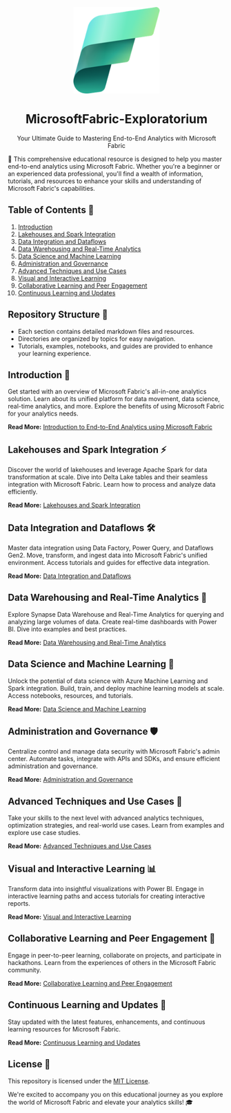 <div align="center">
  <img src="fabric-logo.png" alt="Microsoft Fabric Exploratorium" width="200"/>
  <h1>MicrosoftFabric-Exploratorium</h1>
  <p>Your Ultimate Guide to Mastering End-to-End Analytics with Microsoft Fabric</p>
</div>

🚀 This comprehensive educational resource is designed to help you master end-to-end analytics using Microsoft Fabric. Whether you're a beginner or an experienced data professional, you'll find a wealth of information, tutorials, and resources to enhance your skills and understanding of Microsoft Fabric's capabilities.

## Table of Contents 📑

1. [Introduction](#introduction)
2. [Lakehouses and Spark Integration](#lakehouses-and-spark-integration)
3. [Data Integration and Dataflows](#data-integration-and-dataflows)
4. [Data Warehousing and Real-Time Analytics](#data-warehousing-and-real-time-analytics)
5. [Data Science and Machine Learning](#data-science-and-machine-learning)
6. [Administration and Governance](#administration-and-governance)
7. [Advanced Techniques and Use Cases](#advanced-techniques-and-use-cases)
8. [Visual and Interactive Learning](#visual-and-interactive-learning)
9. [Collaborative Learning and Peer Engagement](#collaborative-learning-and-peer-engagement)
10. [Continuous Learning and Updates](#continuous-learning-and-updates)


## Repository Structure 📁

- Each section contains detailed markdown files and resources.
- Directories are organized by topics for easy navigation.
- Tutorials, examples, notebooks, and guides are provided to enhance your learning experience.

## Introduction 🌟

Get started with an overview of Microsoft Fabric's all-in-one analytics solution. Learn about its unified platform for data movement, data science, real-time analytics, and more. Explore the benefits of using Microsoft Fabric for your analytics needs.

**Read More:** [Introduction to End-to-End Analytics using Microsoft Fabric](./Introduction/introduction.md)

## Lakehouses and Spark Integration ⚡

Discover the world of lakehouses and leverage Apache Spark for data transformation at scale. Dive into Delta Lake tables and their seamless integration with Microsoft Fabric. Learn how to process and analyze data efficiently.

**Read More:** [Lakehouses and Spark Integration](./Lakehouses_and_Spark/lakehouses_and_spark.md)

## Data Integration and Dataflows 🛠️

Master data integration using Data Factory, Power Query, and Dataflows Gen2. Move, transform, and ingest data into Microsoft Fabric's unified environment. Access tutorials and guides for effective data integration.

**Read More:** [Data Integration and Dataflows](./Data_Integration_and_Dataflows/data_integration_and_dataflows.md)

## Data Warehousing and Real-Time Analytics 🏢

Explore Synapse Data Warehouse and Real-Time Analytics for querying and analyzing large volumes of data. Create real-time dashboards with Power BI. Dive into examples and best practices.

**Read More:** [Data Warehousing and Real-Time Analytics](./Data_Warehousing_and_RealTime_Analytics/data_warehousing_and_realtime.md)

## Data Science and Machine Learning 🤖

Unlock the potential of data science with Azure Machine Learning and Spark integration. Build, train, and deploy machine learning models at scale. Access notebooks, resources, and tutorials.

**Read More:** [Data Science and Machine Learning](./Data_Science_and_Machine_Learning/data_science_and_ml.md)

## Administration and Governance 🛡️

Centralize control and manage data security with Microsoft Fabric's admin center. Automate tasks, integrate with APIs and SDKs, and ensure efficient administration and governance.

**Read More:** [Administration and Governance](./Administration_and_Governance/administration_and_governance.md)

## Advanced Techniques and Use Cases 🚀

Take your skills to the next level with advanced analytics techniques, optimization strategies, and real-world use cases. Learn from examples and explore use case studies.

**Read More:** [Advanced Techniques and Use Cases](./Advanced_Techniques_and_Use_Cases/advanced_techniques_and_use_cases.md)

## Visual and Interactive Learning 📊

Transform data into insightful visualizations with Power BI. Engage in interactive learning paths and access tutorials for creating interactive reports.

**Read More:** [Visual and Interactive Learning](./Visual_and_Interactive_Learning/visual_and_interactive_learning.md)

## Collaborative Learning and Peer Engagement 👥

Engage in peer-to-peer learning, collaborate on projects, and participate in hackathons. Learn from the experiences of others in the Microsoft Fabric community.

**Read More:** [Collaborative Learning and Peer Engagement](./Collaborative_Learning_and_Peer_Engagement/collaborative_learning_and_peer_engagement.md)

## Continuous Learning and Updates 🚀

Stay updated with the latest features, enhancements, and continuous learning resources for Microsoft Fabric.

**Read More:** [Continuous Learning and Updates](./Continuous_Learning_and_Updates/continuous_learning_and_updates.md)

## License 📜

This repository is licensed under the [MIT License](./LICENSE).

We're excited to accompany you on this educational journey as you explore the world of Microsoft Fabric and elevate your analytics skills! 🎓
